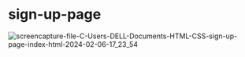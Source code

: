 # sign-up-page
![screencapture-file-C-Users-DELL-Documents-HTML-CSS-sign-up-page-index-html-2024-02-06-17_23_54](https://github.com/Dhrumitsuthar/sign-up-page/assets/157884790/a7741cd6-f37a-4594-be5c-d681f5fbd9eb)
